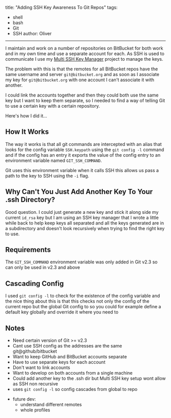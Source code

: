 title: "Adding SSH Key Awareness To Git Repos"
tags:
- shell
- bash
- Git
- SSH
author: Oliver
---

I maintain and work on a number of repositories on BitBucket for both work and in my own time and use a separate account for
each. As SSH is used to communicate I use my [Multi SSH Key Manager]() project to manage the keys.

The problem with this is that the remotes for all BitBucket repos have the same username and server `git@bitbucket.org`
and as soon as I associate my key for `git@bitbucket.org` with one account I can't associate it with another.

I could link the accounts together and then they could both use the same key but I want to keep them separate, so I
needed to find a way of telling Git to use a certain key with a certain repository.

Here's how I did it...

<!-- more -->

## How It Works

The way it works is that all git commands are intercepted with an alias that looks for the config variable `SSH.keypath`
using the `git config -l` command and if the config has an entry it exports the value of the config entry to an
environment variable named `GIT_SSH_COMMAND`.

Git uses this environment variable when it calls SSH this allows us pass a path to the key to SSH using the `-i` flag.

## Why Can't You Just Add Another Key To Your .ssh Directory?

Good question. I could just generate a new key and stick it along side my current `id_rsa` key but I am using an SSH key
manager that I wrote a little while back to help keep keys all separated and all the keys generated are in a
subdirectory and doesn't look recursively when trying to find the right key to use.

## Requirements

The `GIT_SSH_COMMAND` environment variable was only added in Git v2.3 so can only be used in v2.3 and above

## Cascading Config

I used `git config -l` to check for the existence of the config variable and the nice thing about this is that this
checks not only the config of the current repo but the global Git config to so you could for example define a default
key globally and override it where you need to

##  Notes

+ Need certain version of Git >= v2.3
+ Cant use SSH config as the addresses are the same git@github/bitbucket
+ Want to keep GitHub and BitBucket accounts separate
+ Have to use separate keys for each account
+ Don't want to link accounts
+ Want to develop on both accounts from a single machine
+ Could add another key to the .ssh dir but Multi SSH key setup wont allow as SSH non recursive
+ uses `git config -l` so config cascades from global to repo
- future dev:
  - understand different remotes
  - whole profiles



